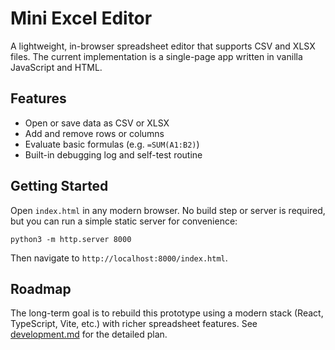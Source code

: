 # Mini Excel Editor

A lightweight, in-browser spreadsheet editor that supports CSV and XLSX files. The current implementation is a single-page app written in vanilla JavaScript and HTML.

## Features
- Open or save data as CSV or XLSX
- Add and remove rows or columns
- Evaluate basic formulas (e.g. `=SUM(A1:B2)`)
- Built-in debugging log and self-test routine

## Getting Started
Open `index.html` in any modern browser. No build step or server is required, but you can run a simple static server for convenience:

```
python3 -m http.server 8000
```

Then navigate to `http://localhost:8000/index.html`.

## Roadmap
The long-term goal is to rebuild this prototype using a modern stack (React, TypeScript, Vite, etc.) with richer spreadsheet features. See [development.md](development.md) for the detailed plan.

